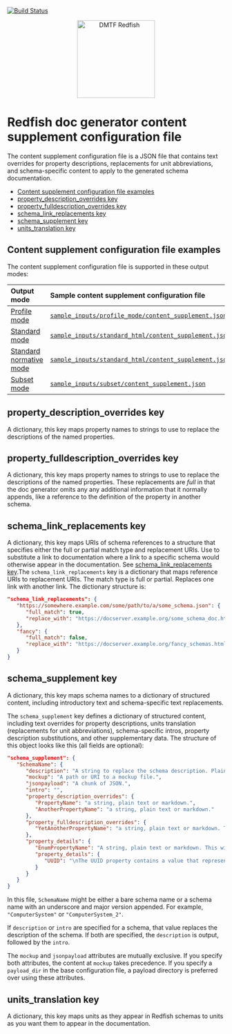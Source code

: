 [![Build Status](https://travis-ci.com/DMTF/Redfish-Tools.svg?branch=master)](https://travis-ci.com/github/DMTF/Redfish-Tools)
<p align="center">
  <img src="http://redfish.dmtf.org/sites/all/themes/dmtf2015/images/dmtf-redfish-logo.png" alt="DMTF Redfish" width=180>

# Redfish doc generator content supplement configuration file

The content supplement configuration file is a JSON file that contains text overrides for property descriptions, replacements for unit abbreviations, and schema-specific content to apply to the generated schema documentation.

* [Content supplement configuration file examples](#content-supplement-configuration-file-examples)
* [property_description_overrides key](#property_description_overrides-key)
* [property_fulldescription_overrides key](#property_fulldescription_overrides-key)
* [schema_link_replacements key](#schema_link_replacements-key)
* [schema_supplement key](#schema_supplement-key)
* [units_translation key](#units_translation-key)

## Content supplement configuration file examples

The content supplement configuration file is supported in these output modes:

| Output mode | Sample content supplement configuration file |
| :---------- | :------------------------------------------- |
| [Profile mode](README.md#profile-mode "README.md#profile-mode") | [`sample_inputs/profile_mode/content_supplement.json`](sample_inputs/profile_mode/content_supplement.json "sample_inputs/profile_mode/content_supplement.json") |
| [Standard mode](README.md#standard-mode "README.md#standard-mode") | [`sample_inputs/standard_html/content_supplement.json`](sample_inputs/standard_html/content_supplement.json "sample_inputs/standard_html/content_supplement.json") |
| [Standard normative mode](README.md#standard-normative-mode "README.md#standard-normative-mode") | [`sample_inputs/standard_html/content_supplement.json`](sample_inputs/standard_html/content_supplement.json "sample_inputs/standard_html/content_supplement.json") |
| [Subset mode](README.md#subset-mode "README.md#subset-mode") | [`sample_inputs/subset/content_supplement.json`](sample_inputs/subset/content_supplement.json "sample_inputs/subset/content_supplement.json") |

## property_description_overrides key

A dictionary, this key maps property names to strings to use to replace the descriptions of the named properties.

## property_fulldescription_overrides key

A dictionary, this key maps property names to strings to use to replace the descriptions of the named properties. These replacements are <i>full</i> in that the doc generator omits any any additional information that it normally appends, like a reference to the definition of the property in another schema.

## schema_link_replacements key

A dictionary, this key maps URIs of schema references to a structure that specifies either the full or partial match type and replacement URIs. Use to substitute a link to documentation where a link to a specific schema would otherwise appear in the documentation. See <a href="#schema_link_replacements-key">schema_link_replacements key</a>.The `schema_link_replacements` key is a dictionary that maps reference URIs to replacement URIs. The match type is full or partial. Replaces one link with another link. The dictionary structure is:

```json
"schema_link_replacements": {
   "https://somewhere.example.com/some/path/to/a/some_schema.json": {
      "full_match": true,
      "replace_with": "https://docserver.example.org/some_schema_doc.html"
   },
   "fancy": {
      "full_match": false,
      "replace_with": "https://docserver.example.org/fancy_schemas.html"
   }
}
```

## schema_supplement key

A dictionary, this key maps schema names to a dictionary of structured content, including introductory text and schema-specific text replacements.

The `schema_supplement` key defines a dictionary of structured content, including text overrides for property descriptions, units translation (replacements for unit abbreviations), schema-specific intros, property description substitutions, and other supplementary data. The structure of this object looks like this (all fields are optional):

```json
"schema_supplement": {
   "SchemaName": {
      "description": "A string to replace the schema description. Plain text or markdown.",
      "mockup": "A path or URI to a mockup file.",
      "jsonpayload": "A chunk of JSON.",
      "intro": "",
      "property_description_overrides": {
         "PropertyName": "a string, plain text or markdown.",
         "AnotherPropertyName": "a string, plain text or markdown."
      },
      "property_fulldescription_overrides": {
         "YetAnotherPropertyName": "a string, plain text or markdown. This string will also eliminate any additional data the doc generator would normally append to the description."
      },
      "property_details": {
         "EnumPropertyName": "A string, plain text or markdown. This will be inserted after the property description and prior to the table of enum details in the property information under Property Details.",
         "property_details": {
            "UUID": "\nThe UUID property contains a value that represents the universal unique identifier number (UUID) of a system.\n\nThe UUID property is a string data type. The format of the string is the 35-character string format specified in RFC4122: \"xxxxxx-xxxx-xxxx-xxxx-xxxxxxxxxxxx\". Each x represents a hexadecimal digit (0-f).\n\nRegarding the case of the hex values, RFC4122 specifies that the hex values should be lowercase characters. Most modern scripting languages typically also represent hex values in lowercase characters following the RFC. However, dmidecode, WMI and some Redfish implementations currently use uppercase characters for UUID on output."
         }
      }
   }
}
```

In this file, `SchemaName` might be either a bare schema name or a schema name with an underscore and major version appended. For example, `"ComputerSystem"` or `"ComputerSystem_2"`.

If `description` or `intro` are specified for a schema, that value replaces the description of the schema. If both are specified, the `description` is output, followed by the `intro`.

The `mockup` and `jsonpayload` attributes are mutually exclusive. If you specify both attributes, the content at `mockup` takes precedence. If you specify a `payload_dir` in the base configuration file, a payload directory is preferred over using these attributes.

## units_translation key

A dictionary, this key maps units as they appear in Redfish schemas to units as you want them to appear in the documentation.
